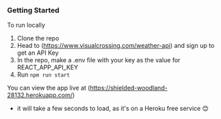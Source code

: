 ### Getting Started

To run locally

1. Clone the repo
2. Head to (https://www.visualcrossing.com/weather-api) and sign up to get an API Key
3. In the repo, make a .env file with your key as the value for REACT_APP_API_KEY
4. Run `npm run start`

You can view the app live at (https://shielded-woodland-28132.herokuapp.com/)

- it will take a few seconds to load, as it's on a Heroku free service 😊
